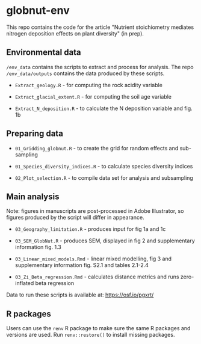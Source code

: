 # globnut-env

This repo contains the code for the article "Nutrient stoichiometry mediates nitrogen deposition effects on plant diversity" (in prep).

## Environmental data

`/env_data` contains the scripts to extract and process for analysis. The repo `/env_data/outputs` contains the data produced by these scripts.

-   `Extract_geology.R` - for computing the rock acidity variable

-   `Extract_glacial_extent.R`  - for computing the soil age variable

-   `Extract_N_deposition.R` - to calculate the N deposition variable and fig. 1b

## Preparing data

-   `01_Gridding_globnut.R` - to create the grid for random effects and sub-sampling

-    `01_Species_diversity_indices.R` - to calculate species diversity indices

-   `02_Plot_selection.R` - to compile data set for analysis and subsampling

## Main analysis

Note: figures in manuscripts are post-processed in Adobe Illustrator, so figures produced by the script will differ in appearance.

-   `03_Geography_limitation.R`  - produces input for fig 1a and 1c

-   `03_SEM_GlobNut.R` - produces SEM, displayed in fig 2 and supplementary information fig. 1.3

-   `03_Linear_mixed_models.Rmd` - linear mixed modelling, fig 3 and supplementary information fig. S2.1 and tables 2.1-2.4

-   `03_Zi_Beta_regression.Rmd`  - calculates distance metrics and runs zero-inflated beta regression

Data to run these scripts is available at: <https://osf.io/pgxrt/>

## R packages

Users can use the `renv` R package to make sure the same R packages and versions are used. Run `renv::restore()` to install missing packages.
